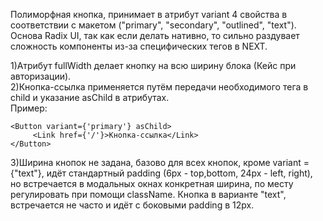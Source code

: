<p>Полиморфная кнопка, принимает в атрибут variant 4 свойства в соответствии с макетом ("primary", "secondary", "outlined", "text").
Основа Radix UI, так как если делать нативно, то сильно раздувает сложность компоненты из-за специфических тегов в NEXT.
</p>

1)Атрибут fullWidth делает кнопку на всю ширину блока (Кейс при авторизации).
<br/>
2)Кнопка-ссылка применяется путём передачи необходимого тега в child и указание asChild в атрибутах.
<br/>
Пример:

```
<Button variant={'primary'} asChild>
     <Link href={'/'}>Кнопка-ссылка</Link>
</Button>
```

3)Ширина кнопок не задана, базово для всех кнопок, кроме variant = {"text"}, идёт стандартный padding (6px - top,bottom, 24px - left, right), но встречается в модальных окнах конкретная ширина, по месту регулировать при помощи className. Кнопка в варианте "text", встречается не часто и идёт с боковыми padding в 12px.
